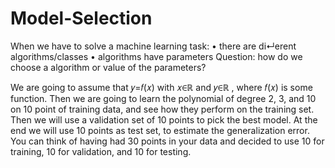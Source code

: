 # Model-Selection
When we have to solve a machine learning task: 
• there are di↵erent algorithms/classes
• algorithms have parameters
Question: how do we choose a algorithm or value of the parameters?


We are going to assume that  𝑦=𝑓(𝑥)  with  𝑥∈ℝ  and  𝑦∈ℝ , where  𝑓(𝑥)  is some function. Then we are going to learn the polynomial of degree 2, 3, and 10 on 10 point of training data, and see how they perform on the training set. Then we will use a validation set of 10 points to pick the best model. At the end we will use 10 points as test set, to estimate the generalization error. You can think of having had 30 points in your data and decided to use 10 for training, 10 for validation, and 10 for testing.
